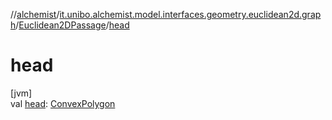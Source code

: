 //[alchemist](../../../index.md)/[it.unibo.alchemist.model.interfaces.geometry.euclidean2d.graph](../index.md)/[Euclidean2DPassage](index.md)/[head](head.md)

# head

[jvm]\
val [head](head.md): [ConvexPolygon](../../it.unibo.alchemist.model.interfaces.geometry.euclidean2d/-convex-polygon/index.md)
